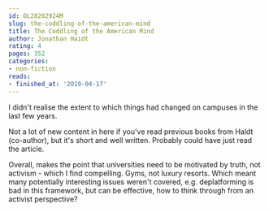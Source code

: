 ```yaml
---
id: OL28202924M
slug: the-coddling-of-the-american-mind
title: The Coddling of the American Mind
author: Jonathan Haidt
rating: 4
pages: 352
categories:
- non-fiction
reads:
- finished_at: '2019-04-17'
---
```

I didn't realise the extent to which things had changed on campuses in the last few years.

Not a lot of new content in here if you've read previous books from Haldt (co-author), but it's short and well written. Probably could have just read the article.

Overall, makes the point that universities need to be motivated by truth, not activism - which I find compelling. Gyms, not luxury resorts. Which meant many potentially interesting issues weren't covered, e.g. deplatforming is bad in this framework, but can be effective, how to think through from an activist perspective?
